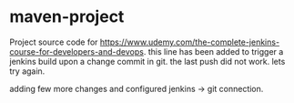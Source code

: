 # maven-project
Project source code for https://www.udemy.com/the-complete-jenkins-course-for-developers-and-devops. this line has been added to trigger a jenkins build upon a change commit in git. 
the last push did not work. lets try again.

adding few more changes and configured jenkins -> git connection.
